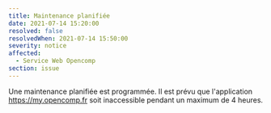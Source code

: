 ```yaml
---
title: Maintenance planifiée
date: 2021-07-14 15:20:00
resolved: false
resolvedWhen: 2021-07-14 15:50:00
severity: notice
affected:
  - Service Web Opencomp
section: issue
---
```


Une maintenance planifiée est programmée. Il est prévu que l'application https://my.opencomp.fr soit inaccessible pendant un maximum de 4 heures.
